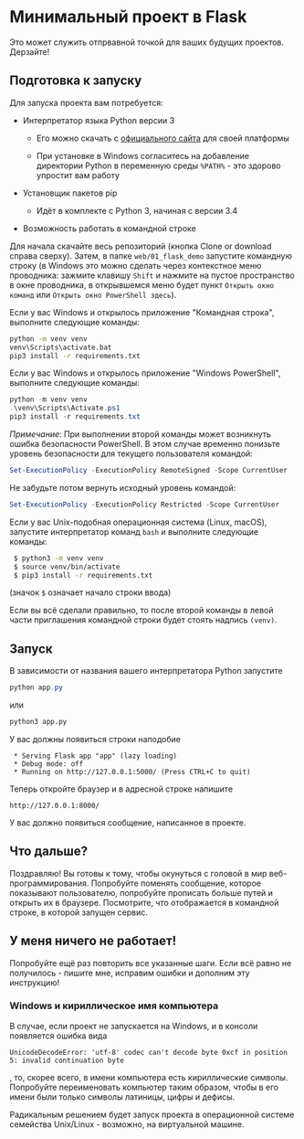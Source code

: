 # Минимальный проект в Flask

Это может служить отпрвавной точкой для ваших будущих проектов. Дерзайте!

## Подготовка к запуску

Для запуска проекта вам потребуется:

 - Интерпретатор языка Python версии 3
 
   - Его можно скачать с [официального сайта](https://www.python.org/downloads/) для своей платформы
   
   - При установке в Windows согласитесь на добавление директории Python в переменную среды ```%PATH%``` - это здорово упростит
     вам работу
 
 - Установщик пакетов pip

   - Идёт в комплекте с Python 3, начиная с версии 3.4

 - Возможность работать в командной строке

Для начала скачайте весь репозиторий (кнопка Clone or download справа сверху). Затем, в папке ```web/01_flask_demo```
запустите командную строку (в Windows это можно сделать через контекстное меню проводника: зажмите клавишу ```Shift``` и нажмите
на пустое пространство в окне проводника, в открывшемся меню будет пункт ```Открыть окно команд``` или ```Открыть окно PowerShell здесь```).

Если у вас Windows и открылось приложение "Командная строка", выполните следующие команды:

```cmd
python -m venv venv
venv\Scripts\activate.bat
pip3 install -r requirements.txt
```

Если у вас Windows и открылось приложение "Windows PowerShell", выполните следующие команды:

```ps1
python -m venv venv
.\venv\Scripts\Activate.ps1
pip3 install -r requirements.txt
```

*Примечание*: При выполнении второй команды может возникнуть ошибка безопасности PowerShell. В этом случае временно понизьте
уровень безопасности для текущего пользователя командой:

```ps1
Set-ExecutionPolicy -ExecutionPolicy RemoteSigned -Scope CurrentUser
```

Не забудьте потом вернуть исходный уровень командой:

```ps1
Set-ExecutionPolicy -ExecutionPolicy Restricted -Scope CurrentUser
```

Если у вас Unix-подобная операционная система (Linux, macOS), запустите интерпретатор команд ```bash``` и выполните следующие
команды:

```bash
 $ python3 -m venv venv
 $ source venv/bin/activate
 $ pip3 install -r requirements.txt
```

(значок ```$``` означает начало строки ввода)

Если вы всё сделали правильно, то после второй команды в левой части приглашения командной строки будет стоять надпись ```(venv)```.

## Запуск

В зависимости от названия вашего интерпретатора Python запустите

```ps1
python app.py
```

или

```bash
python3 app.py
```

У вас должны появиться строки наподобие

```
 * Serving Flask app "app" (lazy loading)
 * Debug mode: off
 * Running on http://127.0.0.1:5000/ (Press CTRL+C to quit)
```

Теперь откройте браузер и в адресной строке напишите

```
http://127.0.0.1:8000/
```
 
У вас должно появиться сообщение, написанное в проекте.

## Что дальше?

Поздравляю! Вы готовы к тому, чтобы окунуться с головой в мир веб-программирования. Попробуйте поменять сообщение, которое
показывают пользователю, попробуйте прописать больше путей и открыть их в браузере. Посмотрите, что отображается в
командной строке, в которой запущен сервис.

## У меня ничего не работает!

Попробуйте ещё раз повторить все указанные шаги. Если всё равно не получилось - пишите мне, исправим ошибки и дополним эту
инструкцию!

### Windows и кириллическое имя компьютера

В случае, если проект не запускается на Windows, и в консоли появляется ошибка вида

```
UnicodeDecodeError: 'utf-8' codec can't decode byte 0xcf in position 5: invalid continuation byte
```

, то, скорее всего, в имени компьютера есть кириллические символы. Попробуйте переименовать компьютер таким образом, чтобы в его
имени были только символы латиницы, цифры и дефисы.

Радикальным решением будет запуск проекта в операционной системе семейства Unix/Linux - возможно, на виртуальной машине.
